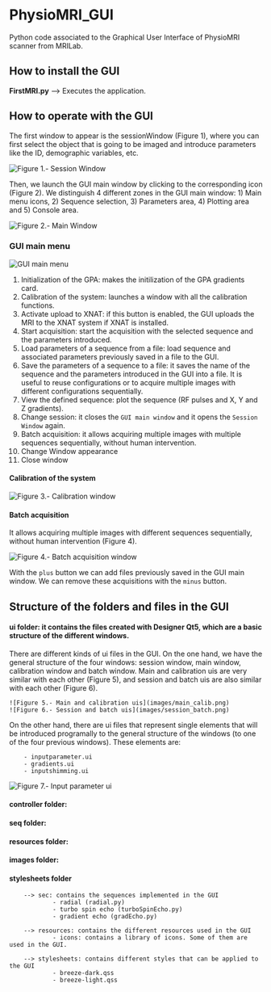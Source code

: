 # PhysioMRI_GUI

Python code associated to the Graphical User Interface of PhysioMRI scanner from MRILab.

## How to install the GUI


**FirstMRI.py** --> Executes the application.

## How to operate with the GUI

The first window to appear is the sessionWindow (Figure 1), where you can first select the object that is going to be imaged and introduce parameters like the ID, demographic variables, etc.

![Figure 1.- Session Window](images/SessionWindow_completo.png)

Then, we launch the GUI main window by clicking to the corresponding icon (Figure 2). We distinguish 4 different zones in the GUI main window: 1) Main menu icons, 2) Sequence selection, 3) Parameters area, 4) Plotting area and 5) Console area.

![Figure 2.- Main Window](images/MainWindow_completo.png)

### GUI main menu

![GUI main menu](images/GUI_main_icons.png)

1) Initialization of the GPA: makes the initilization of the GPA gradients card.
2) Calibration of the system: launches a window with all the calibration functions.
3) Activate upload to XNAT: if this button is enabled, the GUI uploads the MRI to the XNAT system if XNAT is installed.
4) Start acquisition: start the acquisition with the selected sequence and the parameters introduced.
5) Load parameters of a sequence from a file: load sequence and associated parameters previously saved in a file to the GUI. 
6) Save the parameters of a sequence to a file: it saves the name of the sequence and the parameters introduced in the GUI into a file. It is useful to reuse configurations or to acquire multiple images with different configurations sequentially.
7) View the defined sequence: plot the sequence (RF pulses and X, Y and Z gradients).
8) Change session: it closes the `GUI main window` and it opens the `Session Window` again. 
9) Batch acquisition: it allows acquiring multiple images with multiple sequences sequentially, without human intervention.
10) Change Window appearance
11) Close window

#### Calibration of the system

![Figure 3.- Calibration window](images/CalibrationWindow_completo.png)

#### Batch acquisition

It allows acquiring multiple images with different sequences sequentially, without human intervention (Figure 4). 

![Figure 4.- Batch acquisition window](images/BatchWindow_completo.png)

With the `plus` button we can add files previously saved in the GUI main window. We can remove these acquisitions with the `minus` button.


## Structure of the folders and files in the GUI     

#### ui folder: it contains the files created with Designer Qt5, which are a basic structure of the different windows. 
		
There are different kinds of ui files in the GUI. On the one hand, we have the general structure of the four windows: session window, main window, calibration window and batch window.
Main and calibration uis are very similar with each other (Figure 5), and session and batch uis are also similar with each other (Figure 6).

	![Figure 5.- Main and calibration uis](images/main_calib.png)
	![Figure 6.- Session and batch uis](images/session_batch.png)

On the other hand, there are ui files that represent single elements that will be introduced programally to the general structure of the windows (to one of the four previous windows).
These elements are:

		- inputparameter.ui	
		- gradients.ui
		- inputshimming.ui
		 
![Figure 7.- Input parameter ui](images/ui_elements.png)

#### controller folder: 



#### seq folder:



#### resources folder:



#### images folder:



#### stylesheets folder



        --> sec: contains the sequences implemented in the GUI
                - radial (radial.py)
                - turbo spin echo (turboSpinEcho.py)
                - gradient echo (gradEcho.py)

        --> resources: contains the different resources used in the GUI
                - icons: contains a library of icons. Some of them are used in the GUI.

        --> stylesheets: contains different styles that can be applied to the GUI
                - breeze-dark.qss
                - breeze-light.qss

